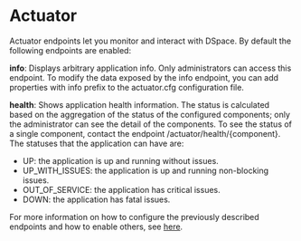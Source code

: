 # Actuator
Actuator endpoints let you monitor and interact with DSpace. By default the following endpoints are enabled:

**info**: Displays arbitrary application info. Only administrators can access this endpoint. 
To modify the data exposed by the info endpoint, you can add properties with info prefix to the actuator.cfg configuration file.

**health**: Shows application health information. The status is calculated based on the aggregation of the status of the configured components; only the administrator can see the detail of the components. 
To see the status of a single component, contact the endpoint /actuator/health/{component}.
The statuses that the application can have are:
* UP: the application is up and running without issues.
* UP_WITH_ISSUES: the application is up and running non-blocking issues. 
* OUT_OF_SERVICE: the application has critical issues.
* DOWN: the application has fatal issues.

For more information on how to configure the previously described endpoints and how to enable others, see [here](https://docs.spring.io/spring-boot/docs/current/reference/html/actuator.html#actuator.enabling).
